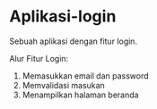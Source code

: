 # Aplikasi-login
Sebuah aplikasi dengan fitur login.

Alur Fitur Login:
1. Memasukkan email dan password
2. Memvalidasi masukan
3. Menampilkan halaman beranda
